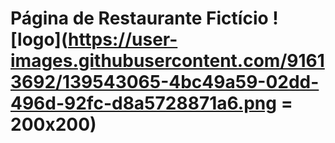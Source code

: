 # Página de Restaurante Fictício ![logo](https://user-images.githubusercontent.com/91613692/139543065-4bc49a59-02dd-496d-92fc-d8a5728871a6.png = 200x200)
